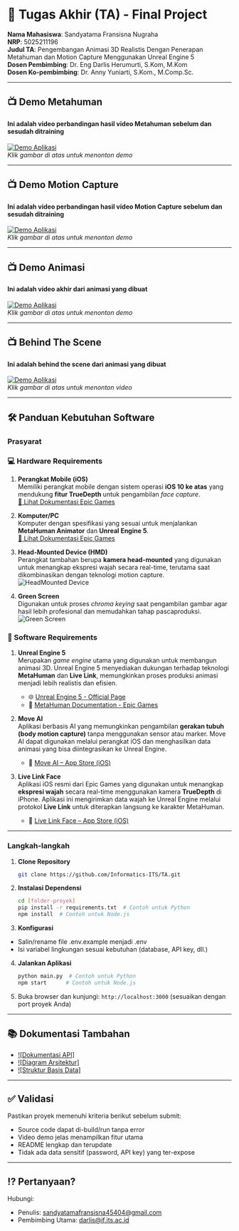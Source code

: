 # 🏁 Tugas Akhir (TA) - Final Project

**Nama Mahasiswa**: Sandyatama Fransisna Nugraha  
**NRP**: 5025211196  
**Judul TA**: Pengembangan Animasi 3D Realistis Dengan Penerapan Metahuman dan Motion Capture Menggunakan Unreal Engine 5  
**Dosen Pembimbing**: Dr. Eng Darlis Herumurti, S.Kom, M.Kom  
**Dosen Ko-pembimbing**: Dr. Anny Yuniarti, S.Kom., M.Comp.Sc.

---

## 📺 Demo Metahuman

#### Ini adalah video perbandingan hasil video Metahuman sebelum dan sesudah ditraining

[![Demo Aplikasi](/Documentary/Metahuman.png)](https://youtu.be/Z9uznsq9Qak)  
_Klik gambar di atas untuk menonton demo_

---

## 📺 Demo Motion Capture

#### Ini adalah video perbandingan hasil video Motion Capture sebelum dan sesudah ditraining

[![Demo Aplikasi](/Documentary/MotionCapture.png)](https://youtu.be/YObkQtfF2bg)  
_Klik gambar di atas untuk menonton demo_

---

## 📺 Demo Animasi

#### Ini adalah video akhir dari animasi yang dibuat

[![Demo Aplikasi](/Documentary/preview.png)](https://youtu.be/YObkQtfF2bg)  
_Klik gambar di atas untuk menonton demo_

---

## 📺 Behind The Scene

#### Ini adalah behind the scene dari animasi yang dibuat

[![Demo Aplikasi](/Documentary/BehindTheScene.png)](https://youtu.be/kfcv14OmHss)  
_Klik gambar di atas untuk menonton video_

---

## 🛠 Panduan Kebutuhan Software

### Prasyarat

### 💻 Hardware Requirements

1. **Perangkat Mobile (iOS)**  
   Memiliki perangkat mobile dengan sistem operasi **iOS 10 ke atas** yang mendukung **fitur TrueDepth** untuk pengambilan _face capture_.  
   [📄 Lihat Dokumentasi Epic Games](https://dev.epicgames.com/documentation/en-us/metahuman/capture-device-requirements)

2. **Komputer/PC**  
   Komputer dengan spesifikasi yang sesuai untuk menjalankan **MetaHuman Animator** dan **Unreal Engine 5**.  
   [📄 Lihat Dokumentasi Epic Games](https://dev.epicgames.com/documentation/en-us/metahuman/hardware-requirements-for-animator)

3. **Head-Mounted Device (HMD)**  
   Perangkat tambahan berupa **kamera head-mounted** yang digunakan untuk menangkap ekspresi wajah secara real-time, terutama saat dikombinasikan dengan teknologi motion capture.  
   ![HeadMounted Device](/Documentary/HeadMounted.jpg)

4. **Green Screen**  
   Digunakan untuk proses _chroma keying_ saat pengambilan gambar agar hasil lebih profesional dan memudahkan tahap pascaproduksi.  
   ![Green Screen](/Documentary/GreenScreen.jpg)

### 🧠 Software Requirements

1. **Unreal Engine 5**  
   Merupakan _game engine_ utama yang digunakan untuk membangun animasi 3D. Unreal Engine 5 menyediakan dukungan terhadap teknologi **MetaHuman** dan **Live Link**, memungkinkan proses produksi animasi menjadi lebih realistis dan efisien.

   - 🌐 [Unreal Engine 5 - Official Page](https://www.unrealengine.com/en-US/unreal-engine-5)
   - 📄 [MetaHuman Documentation - Epic Games](https://dev.epicgames.com/documentation/en-us/metahuman/metahuman-documentation)

2. **Move AI**  
   Aplikasi berbasis AI yang memungkinkan pengambilan **gerakan tubuh (body motion capture)** tanpa menggunakan sensor atau marker. Move AI dapat digunakan melalui perangkat iOS dan menghasilkan data animasi yang bisa diintegrasikan ke Unreal Engine.

   - 📲 [Move AI – App Store (iOS)](https://apps.apple.com/us/app/move-ai-3d-motion/id6448635527)

3. **Live Link Face**  
   Aplikasi iOS resmi dari Epic Games yang digunakan untuk menangkap **ekspresi wajah** secara real-time menggunakan kamera **TrueDepth** di iPhone. Aplikasi ini mengirimkan data wajah ke Unreal Engine melalui protokol **Live Link** untuk diterapkan langsung ke karakter MetaHuman.
   - 📲 [Live Link Face – App Store (iOS)](https://apps.apple.com/us/app/live-link-face/id1495370836)

---

### Langkah-langkah

1. **Clone Repository**
   ```bash
   git clone https://github.com/Informatics-ITS/TA.git
   ```
2. **Instalasi Dependensi**
   ```bash
   cd [folder-proyek]
   pip install -r requirements.txt  # Contoh untuk Python
   npm install  # Contoh untuk Node.js
   ```
3. **Konfigurasi**

- Salin/rename file .env.example menjadi .env
- Isi variabel lingkungan sesuai kebutuhan (database, API key, dll.)

4. **Jalankan Aplikasi**
   ```bash
   python main.py  # Contoh untuk Python
   npm start      # Contoh untuk Node.js
   ```
5. Buka browser dan kunjungi: `http://localhost:3000` (sesuaikan dengan port proyek Anda)

---

## 📚 Dokumentasi Tambahan

- [![Dokumentasi API]](docs/api.md)
- [![Diagram Arsitektur]](docs/architecture.png)
- [![Struktur Basis Data]](docs/database_schema.sql)

---

## ✅ Validasi

Pastikan proyek memenuhi kriteria berikut sebelum submit:

- Source code dapat di-build/run tanpa error
- Video demo jelas menampilkan fitur utama
- README lengkap dan terupdate
- Tidak ada data sensitif (password, API key) yang ter-expose

---

## ⁉️ Pertanyaan?

Hubungi:

- Penulis: sandyatamafransisna45404@gmail.com
- Pembimbing Utama: darlis@if.its.ac.id
